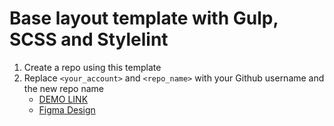 # Base layout template with Gulp, SCSS and Stylelint
1. Create a repo using this template
1. Replace `<your_account>` and `<repo_name>` with your Github username and the new repo name
    - [DEMO LINK](https://romanfedusevych.github.io/TestTask-Upqode/)
    - [Figma Design](https://www.figma.com/file/DlN7hUtYx9euM6ISx0ODDT/Test-Task?node-id=0%3A1)
